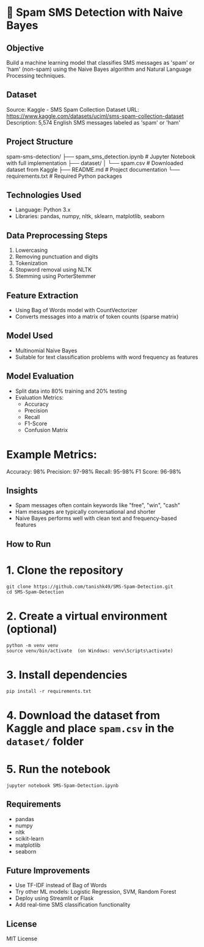 # 📩 Spam SMS Detection with Naive Bayes

 
 ## Objective
 Build a machine learning model that classifies SMS messages as 'spam' or 'ham' (non-spam) 
 using the Naive Bayes algorithm and Natural Language Processing techniques.

 ## Dataset
 Source: Kaggle - SMS Spam Collection Dataset
 URL: https://www.kaggle.com/datasets/uciml/sms-spam-collection-dataset
 Description: 5,574 English SMS messages labeled as 'spam' or 'ham'

 ## Project Structure
 spam-sms-detection/
 ├── spam_sms_detection.ipynb   # Jupyter Notebook with full implementation
 ├── dataset/
 │   └── spam.csv               # Downloaded dataset from Kaggle
 ├── README.md                  # Project documentation
 └── requirements.txt           # Required Python packages

 ## Technologies Used
 - Language: Python 3.x
 - Libraries: pandas, numpy, nltk, sklearn, matplotlib, seaborn

 ## Data Preprocessing Steps
 1. Lowercasing
 2. Removing punctuation and digits
 3. Tokenization
 4. Stopword removal using NLTK
 5. Stemming using PorterStemmer

 ## Feature Extraction
 - Using Bag of Words model with CountVectorizer
 - Converts messages into a matrix of token counts (sparse matrix)

 ## Model Used
 - Multinomial Naive Bayes
 - Suitable for text classification problems with word frequency as features

 ## Model Evaluation
 - Split data into 80% training and 20% testing
 - Evaluation Metrics:
   - Accuracy
   - Precision
   - Recall
   - F1-Score
   - Confusion Matrix

# Example Metrics:
 Accuracy: 98%
 Precision: 97-98%
 Recall: 95-98%
 F1 Score: 96-98%

 ## Insights
 - Spam messages often contain keywords like "free", "win", "cash"
 - Ham messages are typically conversational and shorter
 - Naive Bayes performs well with clean text and frequency-based features

 ## How to Run
# 1. Clone the repository
    git clone https://github.com/tanishk49/SMS-Spam-Detection.git
    cd SMS-Spam-Detection

# 2. Create a virtual environment (optional)
    python -m venv venv
    source venv/bin/activate  (on Windows: venv\Scripts\activate)

# 3. Install dependencies
    pip install -r requirements.txt

# 4. Download the dataset from Kaggle and place `spam.csv` in the `dataset/` folder

# 5. Run the notebook
    jupyter notebook SMS-Spam-Detection.ipynb

 ## Requirements
 - pandas
 - numpy
 - nltk
 - scikit-learn
 - matplotlib
 - seaborn

 ## Future Improvements
 - Use TF-IDF instead of Bag of Words
 - Try other ML models: Logistic Regression, SVM, Random Forest
 - Deploy using Streamlit or Flask
 - Add real-time SMS classification functionality

 ## License
 MIT License

